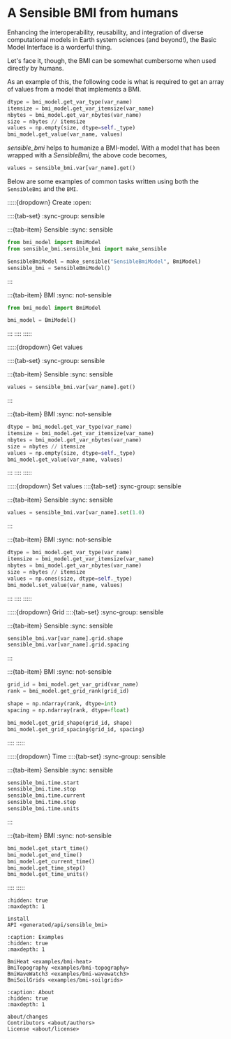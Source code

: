 # A Sensible BMI from humans

Enhancing the interoperability, reusability, and integration of diverse computational
models in Earth system sciences (and beyond!), the Basic Model Interface is a worderful
thing.

Let's face it, though, the BMI can be somewhat cumbersome when used directly by humans.

As an example of this, the following code is what is required to get an array of
values from a model that implements a BMI.

```python
dtype = bmi_model.get_var_type(var_name)
itemsize = bmi_model.get_var_itemsize(var_name)
nbytes = bmi_model.get_var_nbytes(var_name)
size = nbytes // itemsize
values = np.empty(size, dtype=self._type)
bmi_model.get_value(var_name, values)
```

*sensible_bmi* helps to humanize a BMI-model. With a model that has been wrapped
with a *SensibleBmi*, the above code becomes,

```python
values = sensible_bmi.var[var_name].get()
```

Below are some examples of common tasks written using both the `SensibleBmi` and
the `BMI`.

:::::{dropdown} Create
:open:

::::{tab-set}
:sync-group: sensible

:::{tab-item} Sensible
:sync: sensible

```python
from bmi_model import BmiModel
from sensible_bmi.sensible_bmi import make_sensible

SensibleBmiModel = make_sensible("SensibleBmiModel", BmiModel)
sensible_bmi = SensibleBmiModel()
```
:::

:::{tab-item} BMI
:sync: not-sensible

```python
from bmi_model import BmiModel

bmi_model = BmiModel()
```
:::
::::
:::::

:::::{dropdown} Get values

::::{tab-set}
:sync-group: sensible

:::{tab-item} Sensible
:sync: sensible

```python
values = sensible_bmi.var[var_name].get()
```
:::

:::{tab-item} BMI
:sync: not-sensible

```python
dtype = bmi_model.get_var_type(var_name)
itemsize = bmi_model.get_var_itemsize(var_name)
nbytes = bmi_model.get_var_nbytes(var_name)
size = nbytes // itemsize
values = np.empty(size, dtype=self._type)
bmi_model.get_value(var_name, values)
```
:::
::::
:::::

:::::{dropdown} Set values
::::{tab-set}
:sync-group: sensible

:::{tab-item} Sensible
:sync: sensible

```python
values = sensible_bmi.var[var_name].set(1.0)
```
:::

:::{tab-item} BMI
:sync: not-sensible

```python
dtype = bmi_model.get_var_type(var_name)
itemsize = bmi_model.get_var_itemsize(var_name)
nbytes = bmi_model.get_var_nbytes(var_name)
size = nbytes // itemsize
values = np.ones(size, dtype=self._type)
bmi_model.set_value(var_name, values)
```
:::
::::
:::::


:::::{dropdown} Grid
::::{tab-set}
:sync-group: sensible

:::{tab-item} Sensible
:sync: sensible

```python
sensible_bmi.var[var_name].grid.shape
sensible_bmi.var[var_name].grid.spacing
```
:::

:::{tab-item} BMI
:sync: not-sensible

```python
grid_id = bmi_model.get_var_grid(var_name)
rank = bmi_model.get_grid_rank(grid_id)

shape = np.ndarray(rank, dtype=int)
spacing = np.ndarray(rank, dtype=float)

bmi_model.get_grid_shape(grid_id, shape)
bmi_model.get_grid_spacing(grid_id, spacing)
```
::::
:::::

:::::{dropdown} Time
::::{tab-set}
:sync-group: sensible

:::{tab-item} Sensible
:sync: sensible

```python
sensible_bmi.time.start
sensible_bmi.time.stop
sensible_bmi.time.current
sensible_bmi.time.step
sensible_bmi.time.units
```
:::

:::{tab-item} BMI
:sync: not-sensible

```python
bmi_model.get_start_time()
bmi_model.get_end_time()
bmi_model.get_current_time()
bmi_model.get_time_step()
bmi_model.get_time_units()
```
::::
:::::


```{toctree}
:hidden: true
:maxdepth: 1

install
API <generated/api/sensible_bmi>
```
```{toctree}
:caption: Examples
:hidden: true
:maxdepth: 1

BmiHeat <examples/bmi-heat>
BmiTopography <examples/bmi-topography>
BmiWaveWatch3 <examples/bmi-wavewatch3>
BmiSoilGrids <examples/bmi-soilgrids>
```

```{toctree}
:caption: About
:hidden: true
:maxdepth: 1

about/changes
Contributors <about/authors>
License <about/license>
```
